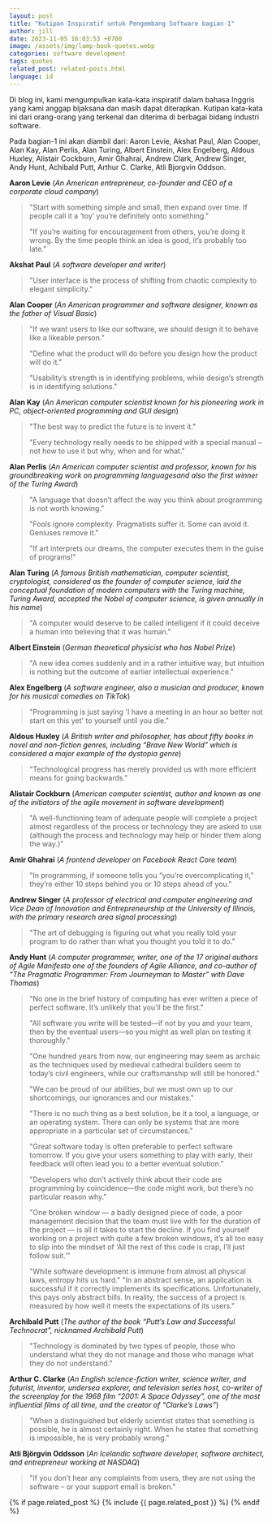 ```yaml
---
layout: post
title: "Kutipan Inspiratif untuk Pengembang Software bagian-1"
author: jill
date: 2023-11-05 16:03:53 +0700
image: /assets/img/lamp-book-quotes.webp
categories: software development
tags: quotes
related_post: related-posts.html
language: id
---
```

Di blog ini, kami mengumpulkan kata-kata inspiratif dalam bahasa Inggris yang kami anggap 
bijaksana dan masih dapat diterapkan. Kutipan kata-kata ini dari orang-orang yang terkenal dan 
diterima di berbagai bidang industri software. 

Pada bagian-1 ini akan diambil dari: Aaron Levie, Akshat Paul, Alan Cooper, Alan Kay, Alan Perlis, 
Alan Turing, Albert Einstein, Alex Engelberg, Aldous Huxley, Alistair Cockburn, Amir Ghahrai, 
Andrew Clark, Andrew Singer, Andy Hunt, Achibald Putt, Arthur C. Clarke, Atli Bjorgvin Oddson.

**Aaron Levie** (*An American entrepreneur, co-founder and CEO of a corporate cloud company*)

> "Start with something simple and small, then expand over time. If people call it a ‘toy’ you’re definitely onto something."
>
> "If you’re waiting for encouragement from others, you’re doing it wrong. By the time people think an idea is good, it’s probably too late."

**Akshat Paul** (*A software developer and writer*)

> "User interface is the process of shifting from chaotic complexity to elegant simplicity."


**Alan Cooper** (*An American programmer and software designer, known as the father of Visual Basic*)

> "If we want users to like our software, we should design it to behave like a likeable person."
> 
> "Define what the product will do before you design how the product will do it."
>
> "Usability’s strength is in identifying problems, while design’s strength is in identifying solutions."

**Alan Kay** (*An American computer scientist known for his pioneering work in PC, object-oriented programming and GUI design*)

> "The best way to predict the future is to invent it."
> 
> "Every technology really needs to be shipped with a special manual – not how to use it but why, when and for what."

**Alan Perlis** (*An American computer scientist and professor, known for his groundbreaking work on programming languages ​​and also the first winner of the Turing Award*)

> "A language that doesn’t affect the way you think about programming is not worth knowing."
> 
> "Fools ignore complexity. Pragmatists suffer it. Some can avoid it. Geniuses remove it."
> 
> "If art interprets our dreams, the computer executes them in the guise of programs!"

**Alan Turing** (*A famous British mathematician, computer scientist, cryptologist, considered as the founder of computer science, laid the conceptual foundation of modern computers with the Turing machine, Turing Award, accepted the Nobel of computer science, is given annually in his name*)

> "A computer would deserve to be called intelligent if it could deceive a human into believing that it was human."

**Albert Einstein** (*German theoretical physicist who has Nobel Prize*)

> "A new idea comes suddenly and in a rather intuitive way, but intuition is nothing but the outcome of earlier intellectual experience."

**Alex Engelberg** (*A software engineer, also a musician and producer, known for his musical comedies on TikTok*)

> "Programming is just saying 'I have a meeting in an hour so better not start on this yet' to yourself until you die."

**Aldous Huxley** (*A British writer and philosopher, has about fifty books in novel and non-fiction genres, including “Brave New World” which is considered a major example of the dystopia genre*)

> "Technological progress has merely provided us with more efficient means for going backwards."

**Alistair Cockburn** (*American computer scientist, author and known as one of the initiators of the agile movement in software development*)

> "A well-functioning team of adequate people will complete a project almost regardless of the process or technology they are asked to use (although the process and technology may help or hinder them along the way.)"

**Amir Ghahrai** (*A frontend developer on Facebook React Core team*)

> "In programming, if someone tells you “you’re overcomplicating it,” they’re either 10 steps behind you or 10 steps ahead of you."

**Andrew Singer** (*A professor of electrical and computer engineering and Vice Dean of Innovation and Entrepreneurship at the University of Illinois, with the primary research area signal processing*)

> "The art of debugging is figuring out what you really told your program to do rather than what you thought you told it to do."

**Andy Hunt** (*A computer programmer, writer, one of the 17 original authors of Agile Manifesto one of the founders of Agile Alliance, and co-author of “The Pragmatic Programmer: From Journeyman to Master” with Dave Thomas*)

> "No one in the brief history of computing has ever written a piece of perfect software. It’s unlikely that you’ll be the first."
> 
> "All software you write will be tested—if not by you and your team, then by the eventual users—so you might as well plan on testing it thoroughly."
> 
> "One hundred years from now, our engineering may seem as archaic as the techniques used by medieval cathedral builders seem to today’s civil engineers, while our craftsmanship will still be honored."
> 
> "We can be proud of our abilities, but we must own up to our shortcomings, our ignorances and our mistakes."
> 
> "There is no such thing as a best solution, be it a tool, a language, or an operating system. There can only be systems that are more appropriate in a particular set of circumstances."
> 
> "Great software today is often preferable to perfect software tomorrow. If you give your users something to play with early, their feedback will often lead you to a better eventual solution."
> 
> "Developers who don’t actively think about their code are programming by coincidence—the code might work, but there’s no particular reason why."
> 
> "One broken window — a badly designed piece of code, a poor management decision that the team must live with for the duration of the project — is all it takes to start the decline. If you find yourself working on a project with quite a few broken windows, it’s all too easy to slip into the mindset of ‘All the rest of this code is crap, I’ll just follow suit.’”
> 
> "While software development is immune from almost all physical laws, entropy hits us hard."
> "In an abstract sense, an application is successful if it correctly implements its specifications. Unfortunately, this pays only abstract bills. In reality, the success of a project is measured by how well it meets the expectations of its users."

**Archibald Putt** (*The author of the book “Putt’s Law and Successful Technocrat”, nicknamed Archibald Putt*)

> "Technology is dominated by two types of people, those who understand what they do not manage and those who manage what they do not understand."

**Arthur C. Clarke** (*An English science-fiction writer, science writer, and futurist, inventor, undersea explorer, and television series host, co-writer of the screenplay for the 1968 film “2001: A Space Odyssey”, one of the most influential films of all time, and the creator of “Clarke’s Laws”*)

> "When a distinguished but elderly scientist states that something is possible, he is almost certainly right. When he states that something is impossible, he is very probably wrong."

**Atli Björgvin Oddsson** (*An Icelandic software developer, software architect, and entrepreneur working at NASDAQ*)

> "If you don’t hear any complaints from users, they are not using the software – or your support email is broken."

{% if page.related_post %}
  {% include {{ page.related_post }} %}
{% endif %}